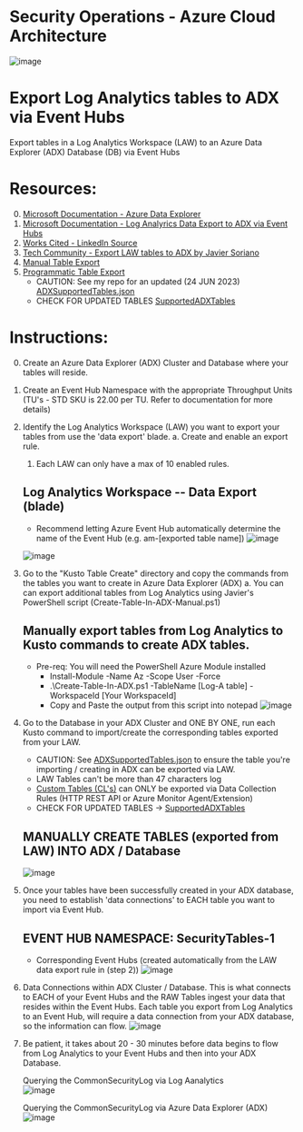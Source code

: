 # Security Operations - Azure Cloud Architecture
![image](https://github.com/dcodev1702/LogAnalytics-Export-2-ADX/assets/32214072/a043829b-8640-48c1-9391-e9abca8a96cc)


# Export Log Analytics tables to ADX via Event Hubs
Export tables in a Log Analytics Workspace (LAW) to an Azure Data Explorer (ADX) Database (DB) via Event Hubs <br />

# Resources:
0. [Microsoft Documentation - Azure Data Explorer](https://learn.microsoft.com/en-us/azure/data-explorer/)
0. [Microsoft Documentation - Log Analyrics Data Export to ADX via Event Hubs](https://learn.microsoft.com/en-us/azure/azure-monitor/logs/logs-data-export?tabs=portal)
1. [Works Cited - LinkedIn Source](https://www.linkedin.com/pulse/howto-configure-azure-sentinel-data-export-long-term-storage-lauren/)
2. [Tech Community - Export LAW tables to ADX by Javier Soriano](https://techcommunity.microsoft.com/t5/microsoft-sentinel-blog/using-azure-data-explorer-for-long-term-retention-of-microsoft/ba-p/1883947)
3. [Manual Table Export](https://github.com/javiersoriano/sentinel-scripts/blob/main/ADX/Create-TableInADX.ps1)
4. [Programmatic Table Export](https://github.com/Azure/Azure-Sentinel/tree/master/Tools/AzureDataExplorer)
    * CAUTION: See my repo for an updated (24 JUN 2023) [ADXSupportedTables.json](https://github.com/dcodev1702/LogAnalytics-Export-2-ADX/blob/main/ADXSupportedTables.json)
    * CHECK FOR UPDATED TABLES [SupportedADXTables](https://learn.microsoft.com/en-us/azure/azure-monitor/logs/logs-data-export?tabs=portal#supported-tables)
  

# Instructions:
0. Create an Azure Data Explorer (ADX) Cluster and Database where your tables will reside.
1. Create an Event Hub Namespace with the appropriate Throughput Units (TU's - STD SKU is 22.00 per TU. Refer to documentation for more details)
2. Identify the Log Analytics Workspace (LAW) you want to export your tables from use the 'data export' blade.
   a. Create and enable an export rule.
      1. Each LAW can only have a max of 10 enabled rules.
  
   ## Log Analytics Workspace -- Data Export (blade)
   * Recommend letting Azure Event Hub automatically determine the name of the Event Hub (e.g. am-[exported table name])
   ![image](https://github.com/dcodev1702/LogAnalytics-Export-2-ADX/assets/32214072/3edcd03f-0dcc-4112-ace3-0268bbd7bd4f)

   ![image](https://github.com/dcodev1702/LogAnalytics-Export-2-ADX/assets/32214072/287fd9ca-b424-49c6-ba32-a4b97dca29c8)

4. Go to the "Kusto Table Create" directory and copy the commands from the tables you want to create in Azure Data Explorer (ADX)
   a. You can can export additional tables from Log Analytics using Javier's PowerShell script (Create-Table-In-ADX-Manual.ps1)

   ## Manually export tables from Log Analytics to Kusto commands to create ADX tables.
   * Pre-req: You will need the PowerShell Azure Module installed
      * Install-Module -Name Az -Scope User -Force
      * .\Create-Table-In-ADX.ps1 -TableName [Log-A table] -WorkspaceId [Your WorkspaceId]
      * Copy and Paste the output from this script into notepad
   ![image](https://github.com/dcodev1702/LogAnalytics-Export-2-ADX/assets/32214072/c7d54452-1dc9-49ea-be3a-edd489275a74)


5. Go to the Database in your ADX Cluster and ONE BY ONE, run each Kusto command to import/create the corresponding tables exported from your LAW.
    * CAUTION: See [ADXSupportedTables.json](https://github.com/dcodev1702/LogAnalytics-Export-2-ADX/blob/main/ADXSupportedTables.json) to ensure the table you're importing / creating in ADX can be exported via LAW.
    * LAW Tables can't be more than 47 characters log
    * [Custom Tables (CL's)](https://learn.microsoft.com/en-us/azure/azure-monitor/logs/logs-data-export?tabs=portal) can ONLY be exported via Data Collection Rules (HTTP REST API or Azure Monitor Agent/Extension)
    * CHECK FOR UPDATED TABLES -> [SupportedADXTables](https://learn.microsoft.com/en-us/azure/azure-monitor/logs/logs-data-export?tabs=portal#supported-tables)

   ## MANUALLY CREATE TABLES (exported from LAW) INTO ADX / Database
   ![image](https://github.com/dcodev1702/LogAnalytics-Export-2-ADX/assets/32214072/16c738a3-1154-44e8-8255-36f708ac329b)



7. Once your tables have been successfully created in your ADX database, you need to establish 'data connections' to EACH table you want to import via Event Hub.
   ## EVENT HUB NAMESPACE: SecurityTables-1
   * Corresponding Event Hubs (created automatically from the LAW data export rule in (step 2))
   ![image](https://github.com/dcodev1702/LogAnalytics-Export-2-ADX/assets/32214072/f29a24ae-2efa-41e1-a6e3-f1b643ac0443)


8. Data Connections within ADX Cluster / Database.  This is what connects to EACH of your Event Hubs and the RAW Tables ingest your data that resides within the Event Hubs. Each table
   you export from Log Analytics to an Event Hub, will require a data connection from your ADX database, so the information can flow.
   ![image](https://github.com/dcodev1702/LogAnalytics-Export-2-ADX/assets/32214072/04ddd907-744b-4d7d-a1cd-305518ec4ff6)

9. Be patient, it takes about 20 - 30 minutes before data begins to flow from Log Analytics to your Event Hubs and then into your ADX Database. <br />

   Querying the CommonSecurityLog via Log Aanalytics <br />
   ![image](https://github.com/dcodev1702/LogAnalytics-Export-2-ADX/assets/32214072/e325504a-d333-4db5-9755-2edb5e614839)

   Querying the CommonSecurityLog via Azure Data Explorer (ADX)
   ![image](https://github.com/dcodev1702/LogAnalytics-Export-2-ADX/assets/32214072/19fe71bd-5b2c-4fe6-a0f6-d682e730c112)


